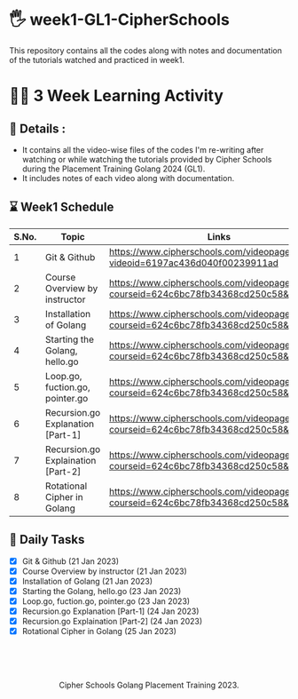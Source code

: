 # :raised_hand_with_fingers_splayed:	 week1-GL1-CipherSchools
This repository contains all the codes along with notes and documentation of the tutorials watched and practiced in week1.

# :woman_student: 3 Week Learning Activity
## :page_with_curl: Details :
- It contains all the video-wise files of the codes I'm re-writing after watching or while watching the tutorials provided by Cipher Schools during the Placement Training Golang 2024 (GL1).
- It includes notes of each video along with documentation.

## :hourglass: Week1 Schedule
| S.No. | Topic | Links |
| ----------- | ----------- | ----------- |
| 1 | Git & Github | https://www.cipherschools.com/videopage?videoid=6197ac436d040f00239911ad |
| 2 | Course Overview by instructor | https://www.cipherschools.com/videopage?courseid=624c6bc78fb34368cd250c58&video=1 |
| 3 | Installation of Golang | https://www.cipherschools.com/videopage?courseid=624c6bc78fb34368cd250c58&video=2 |
| 4 | Starting the Golang, hello.go |	https://www.cipherschools.com/videopage?courseid=624c6bc78fb34368cd250c58&video=3 |
| 5 | Loop.go, fuction.go, pointer.go |	https://www.cipherschools.com/videopage?courseid=624c6bc78fb34368cd250c58&video=4 |
| 6 | Recursion.go Explanation [Part-1] | https://www.cipherschools.com/videopage?courseid=624c6bc78fb34368cd250c58&video=6 |
| 7 | Recursion.go Explaination [Part-2] | https://www.cipherschools.com/videopage?courseid=624c6bc78fb34368cd250c58&video=7 |
| 8 | Rotational Cipher in Golang |https://www.cipherschools.com/videopage?courseid=624c6bc78fb34368cd250c58&video=11  |
	
## :page_facing_up: Daily Tasks
- [x] Git & Github (21 Jan 2023)
- [x] Course Overview by instructor (21 Jan 2023)
- [x] Installation of Golang (21 Jan 2023)
- [x] Starting the Golang, hello.go (23 Jan 2023)
- [x] Loop.go, fuction.go, pointer.go (23 Jan 2023)
- [x] Recursion.go Explanation [Part-1] (24 Jan 2023)
- [x] Recursion.go Explaination [Part-2] (24 Jan 2023)
- [x] Rotational Cipher in Golang (25 Jan 2023)

<br><br><br>
<p align="center">
Cipher Schools Golang Placement Training 2023. </p>
